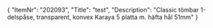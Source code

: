 {
  "ItemNr": "202093",
  "Title": "test",
  "Description": "Classic tömbar 1-delspåse, transparent, konvex Karaya 5 platta m. häfta hål 51mm"
}